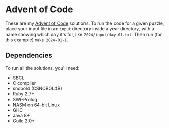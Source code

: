# Advent of Code

These are my [Advent of Code](https://adventofcode.com/) solutions. To
run the code for a given puzzle, place your input file in an `input`
directory inside a year directory, with a name showing which day it's
for, like `2024/input/day-01.txt`. Then run (for this example) `make
2024-01-1`.

## Dependencies

To run all the solutions, you'll need:

- SBCL
- C compiler
- snobol4 (CSNOBOL4B)
- Ruby 2.7+
- SWI-Prolog
- NASM on 64-bit Linux
- GHC
- Java 8+
- Guile 2.0+
